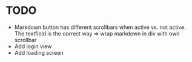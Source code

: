 # TODO

* Markdown button has different scrollbars when active vs. not active. The textfield is the correct way => wrap markdown in div with own scrollbar
* Add login view
* Add loading screen